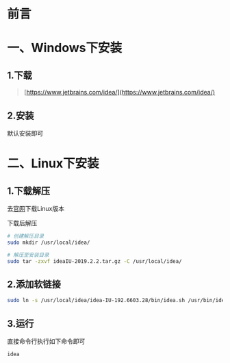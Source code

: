 # 前言






# 一、Windows下安装
## 1.下载
> [https://www.jetbrains.com/idea/](https://www.jetbrains.com/idea/)

## 2.安装
默认安装即可



# 二、Linux下安装

## 1.下载解压

去[官网](http://www.jetbrains.com/)下载Linux版本

下载后解压

```bash
# 创建解压目录
sudo mkdir /usr/local/idea/

# 解压至安装目录
sudo tar -zxvf ideaIU-2019.2.2.tar.gz -C /usr/local/idea/
```



## 2.添加软链接

```bash
sudo ln -s /usr/local/idea/idea-IU-192.6603.28/bin/idea.sh /usr/bin/idea
```



## 3.运行

直接命令行执行如下命令即可

```bash
idea
```













